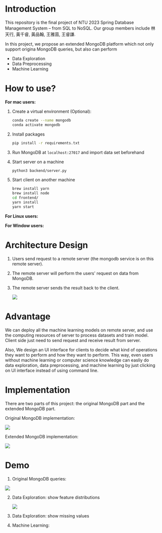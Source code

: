 # Introduction

This repository is the final project of NTU 2023 Spring Database Management System – from SQL to NoSQL. Our group members include 林天行, 黃千睿, 黃品翰, 王雅茵, 王睿謙.



In this project, we propose an extended MongoDB platform which not only support origina MongoDB queries, but also can perform 

- Data Exploration
- Data Preprocessing
- Machine Learning



# How to use?

**For mac users:**

1. Create a virtual environment (Optional):

   ```bash
   conda create --name mongodb
   conda activate mongodb
   ```

2. Install packages

   ```bash
   pip install -r requirements.txt
   ```

3. Run MongoDB at `localhost:27017` and import data set beforehand


4. Start server on a machine

   ```bash
   python3 backend/server.py
   ```

5. Start client on another machine

   ```bash
   brew install yarn
   brew install node
   cd frontend/
   yarn install
   yarn start
   ```

**For Linux users:**

**For Window users:**

# Architecture Design

1. Users send request to a remote server (the mongodb service is on this remote server).

2. The remote server will perform the users' request on data from MongoDB.

3. The remote server sends the result back to the client.

   ![](https://i.imgur.com/h5oVvvB.png)

# Advantage

We can deploy all the machine learning models on remote server, and use the computing resources of server to process datasets and train model. Client side just need to send request and receive result from server.

Also, We design an UI interface for clients to decide what kind of operations they want to perform and how they want to perform. This way, even users without machine learning or computer science knowledge can easliy do data exploration, data preprocessing, and machine learning by just clicking on UI interface instead of using command line.

# Implementation

There are two parts of this project: the original MongoDB part and the extended MongoDB part.

Original MongoDB implementation:

![](https://i.imgur.com/cVUGh1s.png)

Extended MongoDB implementation:

![](https://i.imgur.com/TscN7LG.png)

# Demo

1. Original MongoDB queries:

![](https://i.imgur.com/h1nAZlG.png)

2. Data Exploration: show feature distributions

   ![](https://i.imgur.com/PIhoNhi.png)

3. Data Exploration: show missing values

   

4. Machine Learning:
